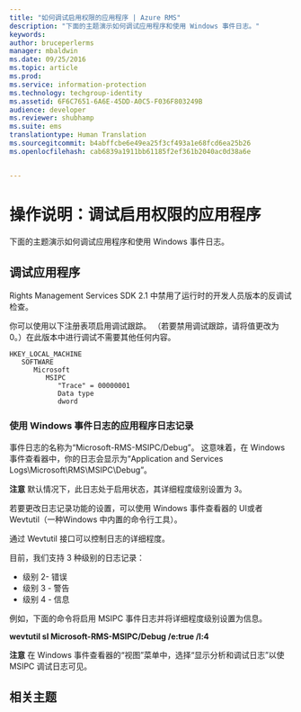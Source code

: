 ```yaml
---
title: "如何调试启用权限的应用程序 | Azure RMS"
description: "下面的主题演示如何调试应用程序和使用 Windows 事件日志。"
keywords: 
author: bruceperlerms
manager: mbaldwin
ms.date: 09/25/2016
ms.topic: article
ms.prod: 
ms.service: information-protection
ms.technology: techgroup-identity
ms.assetid: 6F6C7651-6A6E-45DD-A0C5-F036F803249B
audience: developer
ms.reviewer: shubhamp
ms.suite: ems
translationtype: Human Translation
ms.sourcegitcommit: b4abffcbe6e49ea25f3cf493a1e68fcd6ea25b26
ms.openlocfilehash: cab6839a1911bb61185f2ef361b2040ac0d38a6e


---
```


# 操作说明：调试启用权限的应用程序

下面的主题演示如何调试应用程序和使用 Windows 事件日志。

## 调试应用程序

Rights Management Services SDK 2.1 中禁用了运行时的开发人员版本的反调试检查。

你可以使用以下注册表项启用调试跟踪。 （若要禁用调试跟踪，请将值更改为 0。）在此版本中进行调试不需要其他任何内容。


```
HKEY_LOCAL_MACHINE
   SOFTWARE
      Microsoft
         MSIPC
            "Trace" = 00000001
            Data type
            dword
```

### 使用 Windows 事件日志的应用程序日志记录

事件日志的名称为“Microsoft-RMS-MSIPC/Debug”。 这意味着，在 Windows 事件查看器中，你的日志会显示为“Application and Services Logs\\Microsoft\\RMS\\MSIPC\\Debug”。

**注意** 默认情况下，此日志处于启用状态，其详细程度级别设置为 3。

 

若要更改日志记录功能的设置，可以使用 Windows 事件查看器的 UI或者 Wevtutil（一种Windows 中内置的命令行工具）。

通过 Wevtutil 接口可以控制日志的详细程度。

目前，我们支持 3 种级别的日志记录：

-   级别 2- 错误
-   级别 3 - 警告
-   级别 4 - 信息

例如，下面的命令将启用 MSIPC 事件日志并将详细程度级别设置为信息。

**wevtutil sl Microsoft-RMS-MSIPC/Debug /e:true /l:4**

**注意** 在 Windows 事件查看器的“视图”菜单中，选择“显示分析和调试日志”以使 MSIPC 调试日志可见。

 

## 相关主题

 

 



<!--HONumber=Oct16_HO1-->


